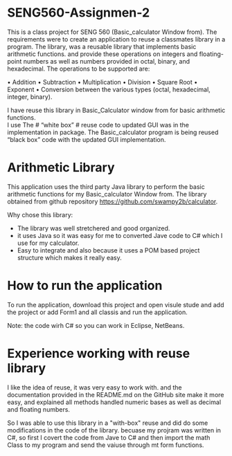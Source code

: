 # SENG560-Assignmen-2

This is a class project for SENG 560 (Basic_calculator Window from). 
The requirements were to create an application to reuse a classmates library in a program. 
The library, was a reusable library that implements basic arithmetic functions. 
and provide these operations on integers and floating-point numbers as well as numbers provided in octal, binary, and hexadecimal. 
The operations to be supported are: 

•	Addition 
•	Subtraction 
•	Multiplication 
•	Division 
•	Square Root 
•	Exponent 
•	Conversion between the various types (octal, hexadecimal, integer, binary).

I have reuse this library in Basic_Calculator window from for basic arithmetic functions.  
I use The # “white box” # reuse code to updated GUI was in the implementation in package. 
The Basic_calculator program is being reused “black box” code with the updated GUI implementation.

# Arithmetic Library

This application uses the third party Java library to perform the basic arithmetic functions for my Basic_calculator Window from. The library obtained from github repository https://github.com/swampy2b/calculator.

Why chose this library:
- The library was well stretchered and good organized. 
- it uses Java so it was easy for me to converted Jave code to C# which I use for my calculator.
- Easy to integrate and also because it uses a POM based project structure which makes it really easy.

# How to run the application

To run the application, download this project and open visule stude and add the project or add Form1 and all classis and run the application.

Note: the code wirh C# so you can work in Eclipse, NetBeans.

# Experience working with reuse library 

I like the idea of reuse, it was very easy to work with. and the documentation provided in the README.md on the GitHub site make it more easy, and explained all methods handled numeric bases as well as decimal and floating numbers.

So I was able to use this library in a "with-box" reuse and did do some modifications in the code of the library. becuase my projram was written in C#, so first I covert the code from Jave to C# and then import the math Class to my program and send the vaiuse through mt form functions.
